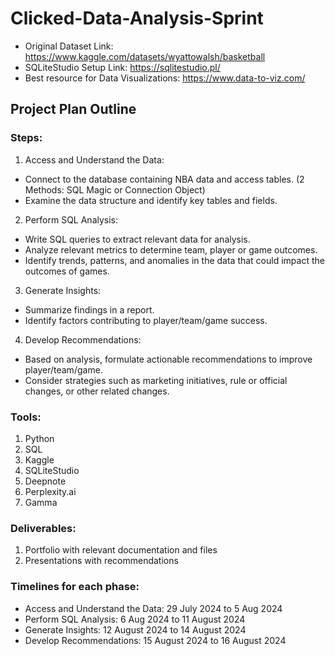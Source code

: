 # Clicked-Data-Analysis-Sprint
- Original Dataset Link: https://www.kaggle.com/datasets/wyattowalsh/basketball
- SQLiteStudio Setup Link: https://sqlitestudio.pl/
- Best resource for Data Visualizations: https://www.data-to-viz.com/

## Project Plan Outline
### Steps:
1. Access and Understand the Data:
- Connect to the database containing NBA data and access tables. (2 Methods: SQL Magic or Connection Object)
- Examine the data structure and identify key tables and fields.
2. Perform SQL Analysis:
- Write SQL queries to extract relevant data for analysis.
- Analyze relevant metrics to determine team, player or game outcomes.
- Identify trends, patterns, and anomalies in the data that could impact the outcomes of games.
3. Generate Insights:
- Summarize findings in a report. 
- Identify factors contributing to player/team/game success.
4. Develop Recommendations:
- Based on analysis, formulate actionable recommendations to improve player/team/game.
- Consider strategies such as marketing initiatives, rule or official changes, or other related changes.
### Tools:
1. Python
2. SQL
3. Kaggle
4. SQLiteStudio
5. Deepnote
6. Perplexity.ai
7. Gamma
### Deliverables:
1. Portfolio with relevant documentation and files
2. Presentations with recommendations
### Timelines for each phase:
- Access and Understand the Data: 29 July 2024 to 5 Aug 2024
- Perform SQL Analysis: 6 Aug 2024 to 11 August 2024
- Generate Insights: 12 August 2024 to 14 August 2024
- Develop Recommendations: 15 August 2024 to 16 August 2024
